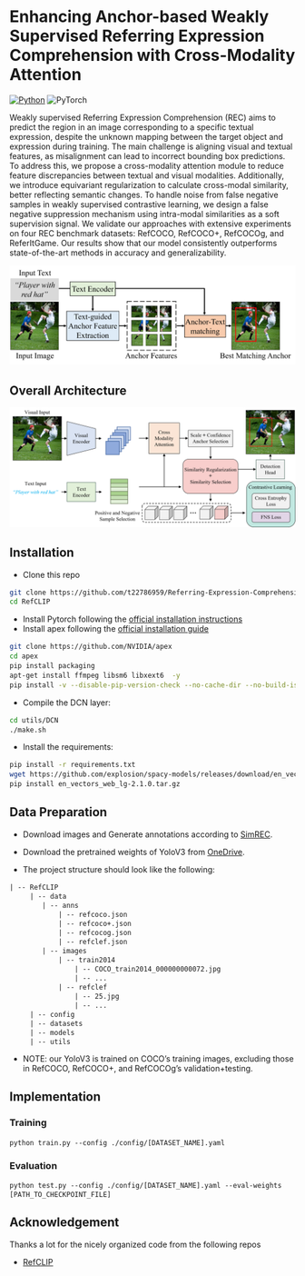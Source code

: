 # Enhancing Anchor-based Weakly Supervised Referring Expression Comprehension with Cross-Modality Attention
[![Python](https://img.shields.io/badge/python-blue.svg)](https://www.python.org/)
![PyTorch](https://img.shields.io/badge/pytorch-%237732a8)



Weakly supervised Referring Expression Comprehension (REC) aims to predict the region in an image corresponding to a specific textual expression, despite the unknown mapping between the target object and expression during training. The main challenge is aligning visual and textual features, as misalignment can lead to incorrect bounding box predictions. To address this, we propose a cross-modality attention module to reduce feature discrepancies between textual and visual modalities. Additionally, we introduce equivariant regularization to calculate cross-modal similarity, better reflecting semantic changes. To handle noise from false negative samples in weakly supervised contrastive learning, we design a false negative suppression mechanism using intra-modal similarities as a soft supervision signal. We validate our approaches with extensive experiments on four REC benchmark datasets: RefCOCO, RefCOCO+, RefCOCOg, and ReferItGame. Our results show that our model consistently outperforms state-of-the-art methods in accuracy and generalizability.

<p align="center">
	<img src="./preview/preview.png" width="1000">
</p>



## Overall Architecture
<p align="center">
	<img src="./preview/overall architecture.png" width="1000">
</p>

## Installation
- Clone this repo
```bash
git clone https://github.com/t22786959/Referring-Expression-Comprehension.git
cd RefCLIP
```

- Install Pytorch following the [official installation instructions](https://pytorch.org/get-started/locally/)
- Install apex  following the [official installation guide](https://github.com/NVIDIA/apex)
```bash
git clone https://github.com/NVIDIA/apex
cd apex
pip install packaging
apt-get install ffmpeg libsm6 libxext6  -y
pip install -v --disable-pip-version-check --no-cache-dir --no-build-isolation --global-option="--cpp_ext" --global-option="--cuda_ext" ./
```

- Compile the DCN layer:

```bash
cd utils/DCN
./make.sh
```
- Install the requirements:
```bash
pip install -r requirements.txt
wget https://github.com/explosion/spacy-models/releases/download/en_vectors_web_lg-2.1.0/en_vectors_web_lg-2.1.0.tar.gz -O en_vectors_web_lg-2.1.0.tar.gz
pip install en_vectors_web_lg-2.1.0.tar.gz
```

## Data Preparation

- Download images and Generate annotations according to [SimREC](https://github.com/luogen1996/SimREC/blob/main/DATA_PRE_README.md).
- Download the pretrained weights of YoloV3 from [OneDrive](https://1drv.ms/u/s!Aka1OHHnFhDktBV8GWXVWiuVpqOY?e=fSmr4D).

- The project structure should look like the following:

```
| -- RefCLIP
     | -- data
        | -- anns
            | -- refcoco.json
            | -- refcoco+.json
            | -- refcocog.json
            | -- refclef.json
        | -- images
            | -- train2014
                | -- COCO_train2014_000000000072.jpg
                | -- ...
            | -- refclef
                | -- 25.jpg
                | -- ...
     | -- config
     | -- datasets
     | -- models
     | -- utils
```
- NOTE: our YoloV3 is trained on COCO’s training images, 
excluding those in RefCOCO, RefCOCO+, and RefCOCOg’s validation+testing. 


## Implementation 

### Training
```
python train.py --config ./config/[DATASET_NAME].yaml
```

### Evaluation
```
python test.py --config ./config/[DATASET_NAME].yaml --eval-weights [PATH_TO_CHECKPOINT_FILE]
```

## Acknowledgement

Thanks a lot for the nicely organized code from the following repos
- [RefCLIP](https://github.com/kingthreestones/RefCLIP)

